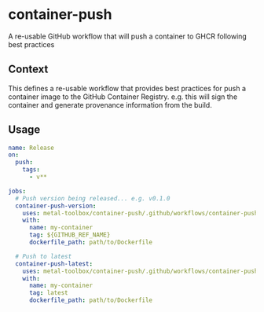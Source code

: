 # container-push
A re-usable GitHub workflow that will push a container to GHCR following best practices

## Context

This defines a re-usable workflow that provides best practices for push a container image to the GitHub Container Registry. e.g. this will sign the container and generate provenance information from the build.

## Usage

```yaml
name: Release
on:
  push:
    tags:
      - v**

jobs:
  # Push version being released... e.g. v0.1.0
  container-push-version:
    uses: metal-toolbox/container-push/.github/workflows/container-push.yml@main
    with:
      name: my-container
      tag: ${GITHUB_REF_NAME}
      dockerfile_path: path/to/Dockerfile

  # Push to latest
  container-push-latest:
    uses: metal-toolbox/container-push/.github/workflows/container-push.yml@main
    with:
      name: my-container
      tag: latest
      dockerfile_path: path/to/Dockerfile
```